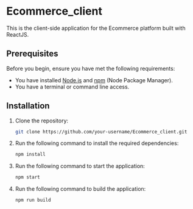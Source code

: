 # Ecommerce_client

This is the client-side application for the Ecommerce platform built with ReactJS.

## Prerequisites

Before you begin, ensure you have met the following requirements:

- You have installed [Node.js](https://nodejs.org/) and [npm](https://www.npmjs.com/) (Node Package Manager).
- You have a terminal or command line access.

## Installation

1. Clone the repository:
   ```sh
   git clone https://github.com/your-username/Ecommerce_client.git
   ```
2. Run the following command to install the required dependencies:
   ```sh
   npm install
   ```
3. Run the following command to start the application:
   ```sh
   npm start
   ```
4. Run the following command to build the application:
   ```sh
   npm run build
   ```
